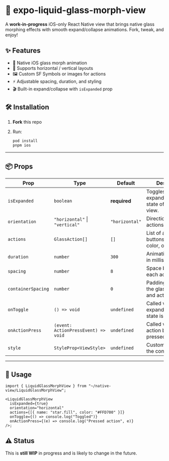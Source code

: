 # 🧪 expo-liquid-glass-morph-view

A **work-in-progress** iOS-only React Native view that brings native glass morphing effects with smooth expand/collapse animations. Fork, tweak, and enjoy!

## ✨ Features

- 📱 Native iOS glass morph animation
- 🎯 Supports horizontal / vertical layouts
- 🖼️ Custom SF Symbols or images for actions
- ⚡ Adjustable spacing, duration, and styling
- 🎬 Built-in expand/collapse with `isExpanded` prop

## 🛠️ Installation

1. **Fork** this repo
2. Run:

   ```sh
   pod install
   pnpm ios
   ```

---

## 📦 Props

| Prop               | Type                                | Default        | Description                                             |
| ------------------ | ----------------------------------- | -------------- | ------------------------------------------------------- |
| `isExpanded`       | `boolean`                           | **required**   | Toggles the expanded/collapsed state of the glass view. |
| `orientation`      | `"horizontal"` \| `"vertical"`      | `"horizontal"` | Direction in which actions are laid out.                |
| `actions`          | `GlassAction[]`                     | `[]`           | List of action buttons with icon, color, or image.      |
| `duration`         | `number`                            | `300`          | Animation duration in milliseconds.                     |
| `spacing`          | `number`                            | `8`            | Space between each action button.                       |
| `containerSpacing` | `number`                            | `0`            | Padding between the glass container and actions.        |
| `onToggle`         | `() => void`                        | `undefined`    | Called when the expand/collapse state is toggled.       |
| `onActionPress`    | `(event: ActionPressEvent) => void` | `undefined`    | Called when an action button is pressed.                |
| `style`            | `StyleProp<ViewStyle>`              | `undefined`    | Custom styles for the container.                        |

---

## 🚀 Usage

```tsx
import { LiquidGlassMorphView } from "~/native-view/LiquidGlassMorphView";

<LiquidGlassMorphView
  isExpanded={true}
  orientation="horizontal"
  actions={[{ name: "star.fill", color: "#FFD700" }]}
  onToggle={() => console.log("Toggled")}
  onActionPress={(e) => console.log("Pressed action", e)}
/>;
```

## ⚠️ Status

This is **still WIP** in progress and is likely to change in the future.
